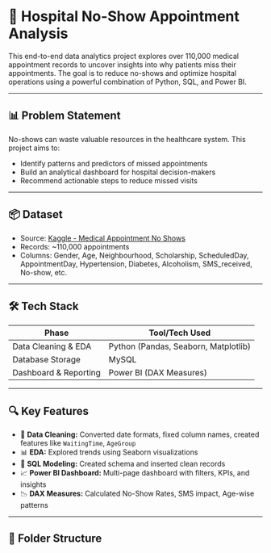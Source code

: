 # 🏥 Hospital No-Show Appointment Analysis

This end-to-end data analytics project explores over 110,000 medical appointment records to uncover insights into why patients miss their appointments. The goal is to reduce no-shows and optimize hospital operations using a powerful combination of Python, SQL, and Power BI.

---

## 📊 Problem Statement

No-shows can waste valuable resources in the healthcare system. This project aims to:

- Identify patterns and predictors of missed appointments
- Build an analytical dashboard for hospital decision-makers
- Recommend actionable steps to reduce missed visits

---

## 📦 Dataset

- Source: [Kaggle - Medical Appointment No Shows](https://www.kaggle.com/joniarroba/noshowappointments)
- Records: ~110,000 appointments
- Columns: Gender, Age, Neighbourhood, Scholarship, ScheduledDay, AppointmentDay, Hypertension, Diabetes, Alcoholism, SMS_received, No-show, etc.

---

## 🛠 Tech Stack

| Phase                  | Tool/Tech Used                     |
|------------------------|-----------------------------------|
| Data Cleaning & EDA    | Python (Pandas, Seaborn, Matplotlib) |
| Database Storage       | MySQL                             |
| Dashboard & Reporting  | Power BI (DAX Measures)           |

---

## 🔍 Key Features

- 🧼 **Data Cleaning:** Converted date formats, fixed column names, created features like `WaitingTime`, `AgeGroup`
- 📊 **EDA:** Explored trends using Seaborn visualizations
- 🧱 **SQL Modeling:** Created schema and inserted clean records
- 📈 **Power BI Dashboard:** Multi-page dashboard with filters, KPIs, and insights
- 📉 **DAX Measures:** Calculated No-Show Rates, SMS impact, Age-wise patterns

---

## 📁 Folder Structure

